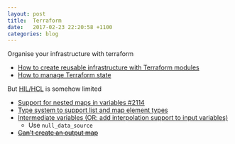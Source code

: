```yaml
---
layout: post
title:  Terraform
date:   2017-02-23 22:20:58 +1100
categories: blog
---
```


Organise your infrastructure with terraform

* [How to create reusable infrastructure with Terraform modules](https://blog.gruntwork.io/how-to-create-reusable-infrastructure-with-terraform-modules-25526d65f73d#.yvnibcfvn)
* [How to manage Terraform state](https://blog.gruntwork.io/how-to-manage-terraform-state-28f5697e68fa#.h342o6cbd)

But [HIL/HCL](https://www.terraform.io/docs/configuration/interpolation.html) is somehow limited

* [Support for nested maps in variables #2114](https://github.com/hashicorp/terraform/issues/2114)
* [Type system to support list and map element types](https://github.com/hashicorp/hil/pull/42)
* [Intermediate variables (OR: add interpolation support to input variables)](https://github.com/hashicorp/terraform/issues/4084)
  * Use `null_data_source`
* ~~[Can't create an output map](https://github.com/hashicorp/terraform/issues/8153#issuecomment-239548132)~~

